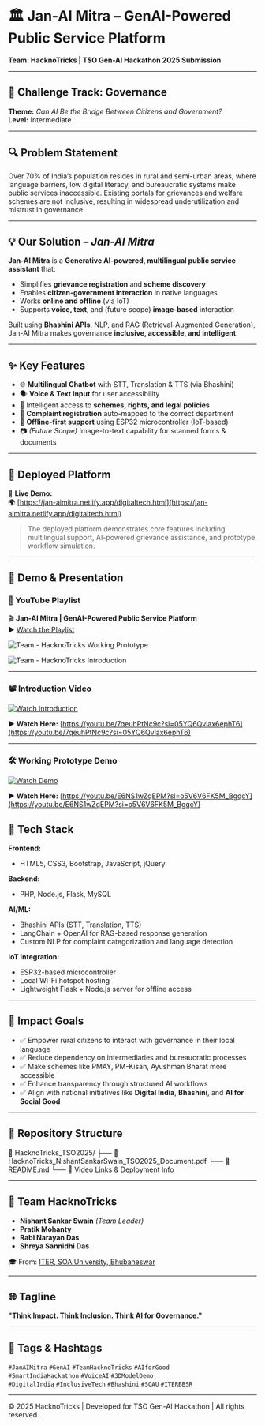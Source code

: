 # 🏛️ Jan-AI Mitra – GenAI-Powered Public Service Platform  
**Team: HacknoTricks | T$O Gen-AI Hackathon 2025 Submission**

---

## 📌 Challenge Track: Governance  
**Theme:** *Can AI Be the Bridge Between Citizens and Government?*  
**Level:** Intermediate

---

## 🔍 Problem Statement

Over 70% of India’s population resides in rural and semi-urban areas, where language barriers, low digital literacy, and bureaucratic systems make public services inaccessible. Existing portals for grievances and welfare schemes are not inclusive, resulting in widespread underutilization and mistrust in governance.

---

## 💡 Our Solution – *Jan-AI Mitra*

**Jan-AI Mitra** is a **Generative AI-powered, multilingual public service assistant** that:

- Simplifies **grievance registration** and **scheme discovery**
- Enables **citizen-government interaction** in native languages
- Works **online and offline** (via IoT)
- Supports **voice, text**, and (future scope) **image-based** interaction

Built using **Bhashini APIs**, NLP, and RAG (Retrieval-Augmented Generation), Jan-AI Mitra makes governance **inclusive, accessible, and intelligent**.

---

## ✨ Key Features

- 🌐 **Multilingual Chatbot** with STT, Translation & TTS (via Bhashini)
- 🗣️ **Voice & Text Input** for user accessibility
- 📑 Intelligent access to **schemes, rights, and legal policies**
- 📝 **Complaint registration** auto-mapped to the correct department
- 📡 **Offline-first support** using ESP32 microcontroller (IoT-based)
- 📷 *(Future Scope)* Image-to-text capability for scanned forms & documents

---
## 🚀 Deployed Platform

🔗 **Live Demo:**  
🌍 [https://jan-aimitra.netlify.app/digitaltech.html](https://jan-aimitra.netlify.app/digitaltech.html)

> The deployed platform demonstrates core features including multilingual support, AI-powered grievance assistance, and prototype workflow simulation.

---

## 🎥 Demo & Presentation

### 📂 YouTube Playlist  
🎬 **Jan-AI Mitra | GenAI-Powered Public Service Platform**  
▶️ [Watch the Playlist](https://youtube.com/playlist?list=PL7bFEvZGTxb6o61wzhrCoMXdtCE7NboRA&si=hCAH1qkDsx20O2WA)

![Team - HacknoTricks Working Prototype](https://github.com/user-attachments/assets/3f9567e7-9be8-450e-84e3-45cefec42327)


![Team - HacknoTricks Introduction](https://github.com/user-attachments/assets/374b08ca-563b-4736-8741-28478319b76b)

---

### 📽️ Introduction Video  
[![Watch Introduction](https://img.youtube.com/vi/7qeuhPtNc9c/hqdefault.jpg)](https://youtu.be/7qeuhPtNc9c?si=05YQ6Qvlax6ephT6)

▶️ **Watch Here:** [https://youtu.be/7qeuhPtNc9c?si=05YQ6Qvlax6ephT6](https://youtu.be/7qeuhPtNc9c?si=05YQ6Qvlax6ephT6)

---

### 🛠️ Working Prototype Demo  
[![Watch Demo](https://img.youtube.com/vi/E6NS1wZqEPM/hqdefault.jpg)](https://youtu.be/E6NS1wZqEPM?si=o5V6V6FK5M_BgqcY)

▶️ **Watch Here:** [https://youtu.be/E6NS1wZqEPM?si=o5V6V6FK5M_BgqcY](https://youtu.be/E6NS1wZqEPM?si=o5V6V6FK5M_BgqcY)


## 🧱 Tech Stack

**Frontend:**  
- HTML5, CSS3, Bootstrap, JavaScript, jQuery

**Backend:**  
- PHP, Node.js, Flask, MySQL

**AI/ML:**  
- Bhashini APIs (STT, Translation, TTS)  
- LangChain + OpenAI for RAG-based response generation  
- Custom NLP for complaint categorization and language detection

**IoT Integration:**  
- ESP32-based microcontroller  
- Local Wi-Fi hotspot hosting  
- Lightweight Flask + Node.js server for offline access

---

## 🚀 Impact Goals

- ✅ Empower rural citizens to interact with governance in their local language  
- ✅ Reduce dependency on intermediaries and bureaucratic processes  
- ✅ Make schemes like PMAY, PM-Kisan, Ayushman Bharat more accessible  
- ✅ Enhance transparency through structured AI workflows  
- ✅ Align with national initiatives like **Digital India**, **Bhashini**, and **AI for Social Good**

---

## 📁 Repository Structure

📂 HacknoTricks_TSO2025/
├── 📄 HacknoTricks_NishantSankarSwain_TSO2025_Document.pdf
├── 📄 README.md
└── 🔗 Video Links & Deployment Info

---

## 👥 Team HacknoTricks

- **Nishant Sankar Swain** *(Team Leader)*  
- **Pratik Mohanty**  
- **Rabi Narayan Das**  
- **Shreya Sannidhi Das**

🎓 From: [ITER, SOA University, Bhubaneswar](https://www.soa.ac.in/iter)

---

## 🌐 Tagline

**"Think Impact. Think Inclusion. Think AI for Governance."**

---

## 🔖 Tags & Hashtags

`#JanAIMitra` `#GenAI` `#TeamHacknoTricks` `#AIforGood`  
`#SmartIndiaHackathon` `#VoiceAI` `#3DModelDemo`  
`#DigitalIndia` `#InclusiveTech` `#Bhashini` `#SOAU` `#ITERBBSR`

---

© 2025 HacknoTricks | Developed for T$O Gen-AI Hackathon | All rights reserved.
